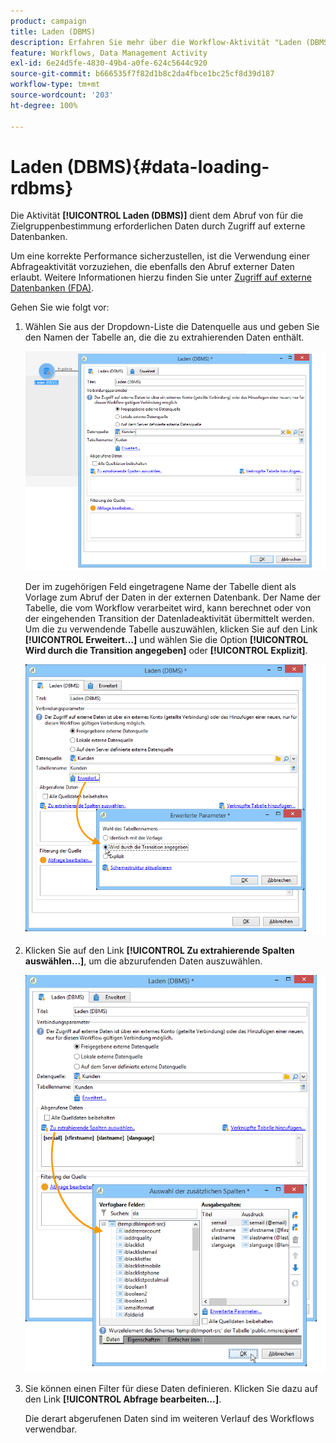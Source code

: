 ```yaml
---
product: campaign
title: Laden (DBMS)
description: Erfahren Sie mehr über die Workflow-Aktivität "Laden (DBMS)".
feature: Workflows, Data Management Activity
exl-id: 6e24d5fe-4830-49b4-a0fe-624c5644c920
source-git-commit: b666535f7f82d1b8c2da4fbce1bc25cf8d39d187
workflow-type: tm+mt
source-wordcount: '203'
ht-degree: 100%

---
```


# Laden (DBMS){#data-loading-rdbms}



Die Aktivität **[!UICONTROL Laden (DBMS)]** dient dem Abruf von für die Zielgruppenbestimmung erforderlichen Daten durch Zugriff auf externe Datenbanken.

Um eine korrekte Performance sicherzustellen, ist die Verwendung einer Abfrageaktivität vorzuziehen, die ebenfalls den Abruf externer Daten erlaubt. Weitere Informationen hierzu finden Sie unter [Zugriff auf externe Datenbanken (FDA)](accessing-an-external-database-fda.md).

Gehen Sie wie folgt vor:

1. Wählen Sie aus der Dropdown-Liste die Datenquelle aus und geben Sie den Namen der Tabelle an, die die zu extrahierenden Daten enthält.

   ![](assets/s_advuser_wf_sgbd_sample_1.png)

   Der im zugehörigen Feld eingetragene Name der Tabelle dient als Vorlage zum Abruf der Daten in der externen Datenbank. Der Name der Tabelle, die vom Workflow verarbeitet wird, kann berechnet oder von der eingehenden Transition der Datenladeaktivität übermittelt werden. Um die zu verwendende Tabelle auszuwählen, klicken Sie auf den Link **[!UICONTROL Erweitert…]** und wählen Sie die Option **[!UICONTROL Wird durch die Transition angegeben]** oder **[!UICONTROL Explizit]**.

   ![](assets/s_advuser_wf_sgbd_sample_5.png)

1. Klicken Sie auf den Link **[!UICONTROL Zu extrahierende Spalten auswählen...]**, um die abzurufenden Daten auszuwählen.

   ![](assets/s_advuser_wf_sgbd_sample_2.png)

1. Sie können einen Filter für diese Daten definieren. Klicken Sie dazu auf den Link **[!UICONTROL Abfrage bearbeiten…]**.

   Die derart abgerufenen Daten sind im weiteren Verlauf des Workflows verwendbar.
